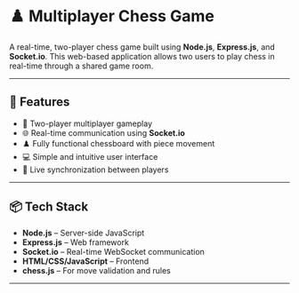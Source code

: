 # ♟️ Multiplayer Chess Game

A real-time, two-player chess game built using **Node.js**, **Express.js**, and **Socket.io**. This web-based application allows two users to play chess in real-time through a shared game room.

---

## 🚀 Features

- 🧠 Two-player multiplayer gameplay
- 🌐 Real-time communication using **Socket.io**
- ♟️ Fully functional chessboard with piece movement
- 💻 Simple and intuitive user interface
- 📶 Live synchronization between players

---

## 📦 Tech Stack

- **Node.js** – Server-side JavaScript
- **Express.js** – Web framework
- **Socket.io** – Real-time WebSocket communication
- **HTML/CSS/JavaScript** – Frontend
- **chess.js** – For move validation and rules

---
